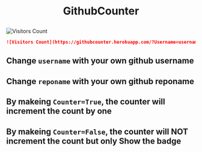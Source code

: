 # <p align="center">GithubCounter</p>
![Visitors Count](https://githubcounter.herokuapp.com/?Username=AshwinSolanki76&RepoName=GithubCounter&Counter=True)

```md
![Visitors Count](https://githubcounter.herokuapp.com/?Username=username&RepoName=reponame&Counter=True)
```

## Change `username` with your own github username

## Change `reponame` with your own github reponame

## By makeing `Counter=True`, the counter will increment the count by one 

## By makeing `Counter=False`, the counter will NOT increment the count but only Show the badge
